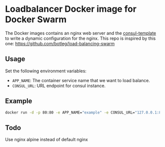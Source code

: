 # Loadbalancer Docker image for Docker Swarm

The Docker images contains an nginx web server and the [consul-template](https://github.com/hashicorp/consul-template) to write a dynamic configuration for the nginx. This repo is inspired by this one: <https://github.com/botleg/load-balancing-swarm>

## Usage

Set the following environment variables:

- `APP_NAME`: The container service name that we want to load balance.
- `CONSUL_URL`: URL endpoint for consul instance.

## Example

```Bash
docker run -d -p 80:80 -e APP_NAME="example" -e CONSUL_URL="127.0.0.1:8500" johscheuer/docker-nginx-loadbalancer
```

## Todo

Use nginx alpine instead of default nginx
